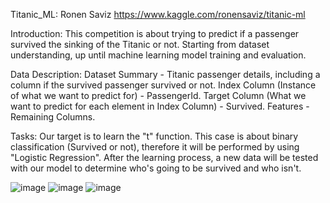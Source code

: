 Titanic_ML:
Ronen Saviz
https://www.kaggle.com/ronensaviz/titanic-ml

Introduction:
This competition is about trying to predict if a passenger survived the sinking of the Titanic or not.
Starting from dataset understanding, up until machine learning model training and evaluation.

Data Description:
Dataset Summary - Titanic passenger details, including a column if the survived passenger survived or not.
Index Column (Instance of what we want to predict for) - PassengerId.
Target Column (What we want to predict for each element in Index Column) - Survived.
Features - Remaining Columns.

Tasks:
Our target is to learn the "t" function.
This case is about binary classification (Survived or not), therefore it will be performed by using "Logistic Regression".
After the learning process, a new data will be tested with our model to determine who's going to be survived and who isn't.


![image](https://user-images.githubusercontent.com/72870423/160239678-582516ef-e0a3-4d6c-a6b1-fd73ce36bb34.png)
![image](https://user-images.githubusercontent.com/72870423/160239703-c9d15f56-b5d6-4f30-a50f-227ea3d87167.png)
![image](https://user-images.githubusercontent.com/72870423/160239850-f0e996d8-233d-4a22-89f9-8923d1f77c2b.png)



